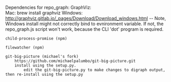 Dependencies for repo_graph:
	GraphViz:	
		Mac: brew install graphviz
			Windows: http://graphviz.gitlab.io/_pages/Download/Download_windows.html   -- Note, Windows install might not correctly bind to evnironment variable. If not, the repo_graph.js script won't work, because the CLI 'dot' program is required.

	child-process-promise (npm)

	filewatcher (npm)

	git-big-picture (michael's fork)
		https://github.com/michaelpalumbo/git-big-picture.git
		install using the setup.py.
			edit the git-big-picture.py to make changes to digraph output, then re-install using the setup.py